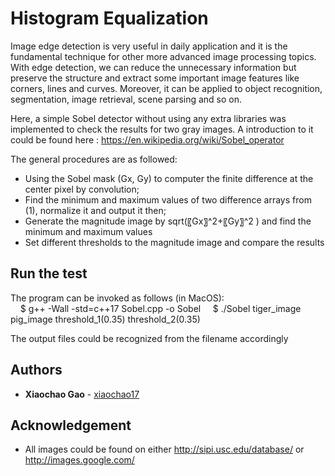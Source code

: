 # Histogram Equalization

Image edge detection is very useful in daily application and it is the fundamental technique for other more advanced image processing topics. With edge detection, we can reduce the unnecessary information but preserve the structure and extract some important image features like corners, lines and curves. Moreover, it can be applied to object recognition, segmentation, image retrieval, scene parsing and so on.  

Here, a simple Sobel detector without using any extra libraries was implemented to check the results for two gray images. A introduction to it could be found here : https://en.wikipedia.org/wiki/Sobel_operator

The general procedures are as followed:
*  Using the Sobel mask (Gx, Gy) to computer the finite difference at the center pixel by convolution;
*  Find the minimum and maximum values of two difference arrays from (1), normalize it and output it then;
*  Generate the magnitude image by sqrt(〖Gx〗^2+〖Gy〗^2 ) and find the minimum and maximum values
*  Set different thresholds to the magnitude image and compare the results



## Run the test

The program can be invoked as follows (in MacOS):  
&nbsp;&nbsp;&nbsp;&nbsp;$ g++ -Wall -std=c++17 Sobel.cpp -o Sobel
&nbsp;&nbsp;&nbsp;&nbsp;$ ./Sobel  tiger_image pig_image threshold_1(0.35) threshold_2(0.35)

The output files could be recognized from the filename accordingly


## Authors

* **Xiaochao Gao** - [xiaochao17](https://github.com/xiaochao17)

## Acknowledgement 

* All images could be found on either http://sipi.usc.edu/database/ or http://images.google.com/
